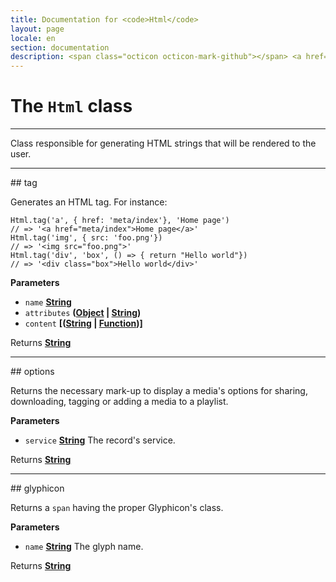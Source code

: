 ```yaml
---
title: Documentation for <code>Html</code>
layout: page
locale: en
section: documentation
description: <span class="octicon octicon-mark-github"></span> <a href="https://github.com/daplayer/daplayer/tree/master/app/html.js">See the app/html.js file on GitHub</a>
---
```

# The `Html` class
<hr>

Class responsible for generating HTML strings that will
be rendered to the user.

<hr>
## tag

Generates an HTML tag. For instance:

    Html.tag('a', { href: 'meta/index'}, 'Home page')
    // => '<a href="meta/index">Home page</a>'
    Html.tag('img', { src: 'foo.png'})
    // => '<img src="foo.png">'
    Html.tag('div', 'box', () => { return "Hello world"})
    // => '<div class="box">Hello world</div>'

**Parameters**

-   `name` **[String](https://developer.mozilla.org/en-US/docs/Web/JavaScript/Reference/Global_Objects/String)** 
-   `attributes` **([Object](https://developer.mozilla.org/en-US/docs/Web/JavaScript/Reference/Global_Objects/Object) \| [String](https://developer.mozilla.org/en-US/docs/Web/JavaScript/Reference/Global_Objects/String))** 
-   `content` **\[([String](https://developer.mozilla.org/en-US/docs/Web/JavaScript/Reference/Global_Objects/String) \| [Function](https://developer.mozilla.org/en-US/docs/Web/JavaScript/Reference/Statements/function))]** 

Returns **[String](https://developer.mozilla.org/en-US/docs/Web/JavaScript/Reference/Global_Objects/String)** 

<hr>
## options

Returns the necessary mark-up to display a media's options
for sharing, downloading, tagging or adding a media to
a playlist.

**Parameters**

-   `service` **[String](https://developer.mozilla.org/en-US/docs/Web/JavaScript/Reference/Global_Objects/String)** The record's service.

Returns **[String](https://developer.mozilla.org/en-US/docs/Web/JavaScript/Reference/Global_Objects/String)** 

<hr>
## glyphicon

Returns a `span` having the proper Glyphicon's class.

**Parameters**

-   `name` **[String](https://developer.mozilla.org/en-US/docs/Web/JavaScript/Reference/Global_Objects/String)** The glyph name.

Returns **[String](https://developer.mozilla.org/en-US/docs/Web/JavaScript/Reference/Global_Objects/String)** 
